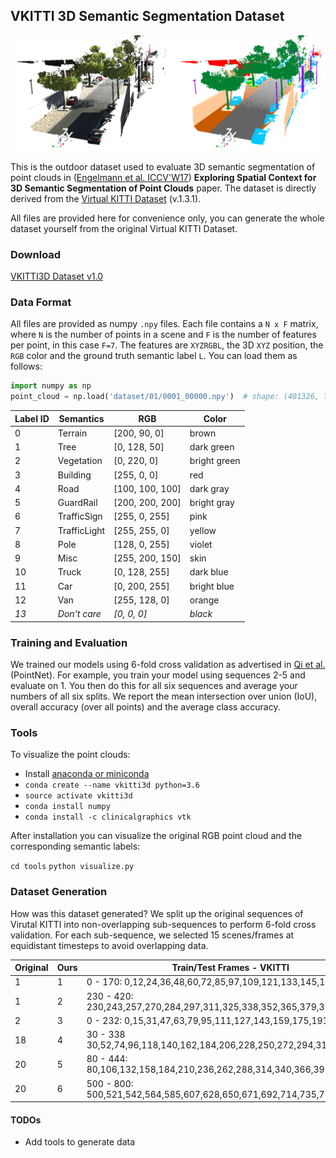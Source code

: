 ## VKITTI 3D Semantic Segmentation Dataset

![VKITTI3D](doc/teaser.png)

This is the outdoor dataset used to evaluate 3D semantic segmentation of point clouds in ([Engelmann et al. ICCV'W17](https://www.vision.rwth-aachen.de/page/3dsemseg)) **Exploring Spatial Context for 3D Semantic Segmentation of Point Clouds** paper.
The dataset is directly derived from the [Virtual KITTI Dataset](http://www.europe.naverlabs.com/Research/Computer-Vision/Proxy-Virtual-Worlds) (v.1.3.1).

All files are provided here for convenience only, you can generate the whole dataset yourself from the original Virtual KITTI Dataset.

### Download
[VKITTI3D Dataset v1.0](https://www.vision.rwth-aachen.de/media/resource_files/vkitti3d_dataset_v1.0.zip)

### Data Format
All files are provided as numpy ```.npy``` files.
Each file contains a ```N x F``` matrix, where ```N``` is the number of points in a scene and ```F``` is the number of features per point, in this case ```F=7```.
The features are ```XYZRGBL```, the 3D ```XYZ``` position, the ```RGB``` color and the ground truth semantic label ```L```. 
You can load them as follows:
```python
import numpy as np
point_cloud = np.load('dataset/01/0001_00000.npy')  # shape: (401326, 7)
```

| Label ID | Semantics  | RGB             | Color       |
|----------|------------|-----------------|-------------|
| 0  | Terrain          | [200, 90, 0]    | brown       |
| 1  | Tree             | [0, 128, 50]    | dark green  |
| 2  | Vegetation       | [0, 220, 0]     | bright green|
| 3  | Building         | [255, 0, 0]     | red         |
| 4  | Road             | [100, 100, 100] | dark gray   |
| 5  | GuardRail        | [200, 200, 200] | bright gray |
| 6  | TrafficSign      | [255, 0, 255]   | pink        |
| 7  | TrafficLight     | [255, 255, 0]   | yellow      |
| 8  | Pole             | [128, 0, 255]   | violet      |
| 9  | Misc             | [255, 200, 150] | skin        |
| 10 | Truck            | [0, 128, 255]   | dark blue   |
| 11 | Car              | [0, 200, 255]   | bright blue |
| 12 | Van              | [255, 128, 0]   | orange      |
| *13* | *Don't care*       | *[0, 0, 0]*      | *black*      |

### Training and Evaluation
We trained our models using 6-fold cross validation as advertised in [Qi et al.](https://arxiv.org/pdf/1612.00593.pdf) (PointNet). For example, you train your model using sequences 2-5 and evaluate on 1. You then do this for all six sequences and average your numbers of all six splits.
We report the mean intersection over union (IoU), overall accuracy (over all points) and the average class accuracy.

### Tools
To visualize the point clouds:

* Install [anaconda or miniconda](https://conda.io/docs/user-guide/install/index.html)
* ```conda create --name vkitti3d python=3.6```
* ```source activate vkitti3d```
* ```conda install numpy```
* ```conda install -c clinicalgraphics vtk```

After installation you can visualize the original RGB point cloud and the corresponding semantic labels:

```cd tools```
```python visualize.py```

### Dataset Generation
How was this dataset generated?
We split up the original sequences of Virutal KITTI into non-overlapping sub-sequences to perform 6-fold cross validation.
For each sub-sequence, we selected 15 scenes/frames at equidistant timesteps to avoid overlapping data.

| Original | Ours | Train/Test Frames - VKITTI |
|---|---|---|
|  1  | 1 |     0 - 170: 0,12,24,36,48,60,72,85,97,109,121,133,145,157, 170 |
|  1  | 2 | 230 - 420: 230,243,257,270,284,297,311,325,338,352,365,379,392,406,420 |
|  2  | 3 |     0 - 232: 0,15,31,47,63,79,95,111,127,143,159,175,191,207,223 |
| 18 | 4 |   30 - 338 30,52,74,96,118,140,162,184,206,228,250,272,294,316,338 |
| 20 | 5 |   80 - 444: 80,106,132,158,184,210,236,262,288,314,340,366,392,418,444 |
| 20 | 6 | 500 - 800: 500,521,542,564,585,607,628,650,671,692,714,735,757,778,800 |

#### TODOs
* Add tools to generate data
